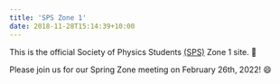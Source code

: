 ```yaml
---
title: 'SPS Zone 1'
date: 2018-11-28T15:14:39+10:00
---
```


This is the official Society of Physics Students [(SPS)](https://www.spsnational.org/about) Zone 1 site. :cow2:

Please join us for our Spring Zone meeting on February 26th, 2022! :smile: